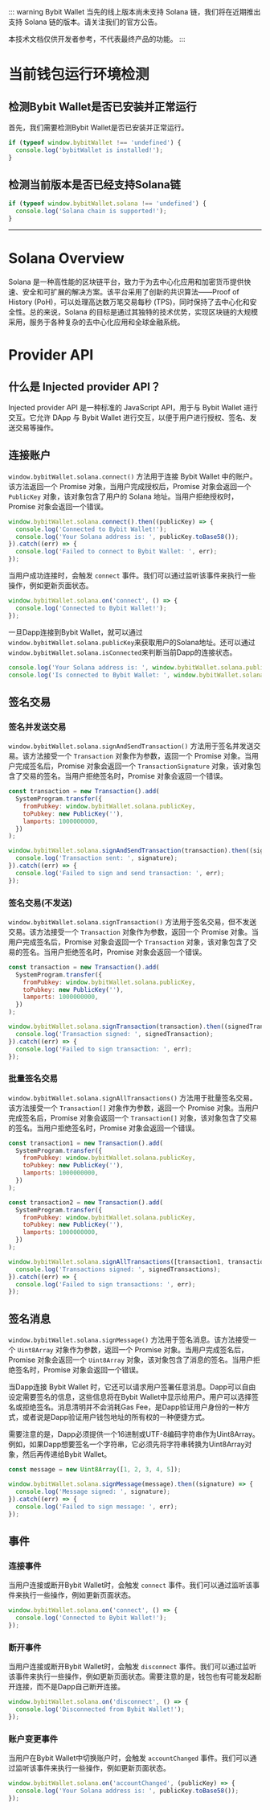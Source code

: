 ::: warning
Bybit Wallet 当先的线上版本尚未支持 Solana 链，我们将在近期推出支持 Solana 链的版本。请关注我们的官方公告。

本技术文档仅供开发者参考，不代表最终产品的功能。
:::

# 当前钱包运行环境检测

## 检测Bybit Wallet是否已安装并正常运行

首先，我们需要检测Bybit Wallet是否已安装并正常运行。
```js
if (typeof window.bybitWallet !== 'undefined') {
  console.log('bybitWallet is installed!');
}
```

## 检测当前版本是否已经支持Solana链
```js
if (typeof window.bybitWallet.solana !== 'undefined') {
  console.log('Solana chain is supported!');
}
```

---

# Solana Overview

Solana 是一种高性能的区块链平台，致力于为去中心化应用和加密货币提供快速、安全和可扩展的解决方案。该平台采用了创新的共识算法——Proof of History (PoH)，可以处理高达数万笔交易每秒 (TPS)，同时保持了去中心化和安全性。总的来说，Solana 的目标是通过其独特的技术优势，实现区块链的大规模采用，服务于各种复杂的去中心化应用和全球金融系统。

# Provider API

## 什么是 Injected provider API？

Injected provider API 是一种标准的 JavaScript API，用于与 Bybit Wallet 进行交互。它允许 DApp 与 Bybit Wallet 进行交互，以便于用户进行授权、签名、发送交易等操作。

## 连接账户

`window.bybitWallet.solana.connect()` 方法用于连接 Bybit Wallet 中的账户。该方法返回一个 Promise 对象，当用户完成授权后，Promise 对象会返回一个 `PublicKey` 对象，该对象包含了用户的 Solana 地址。当用户拒绝授权时，Promise 对象会返回一个错误。

```js
window.bybitWallet.solana.connect().then((publicKey) => {
  console.log('Connected to Bybit Wallet!');
  console.log('Your Solana address is: ', publicKey.toBase58());
}).catch((err) => {
  console.log('Failed to connect to Bybit Wallet: ', err);
});
```
当用户成功连接时，会触发 `connect` 事件。我们可以通过监听该事件来执行一些操作，例如更新页面状态。

```js
window.bybitWallet.solana.on('connect', () => {
  console.log('Connected to Bybit Wallet!');
});
```
一旦Dapp连接到Bybit Wallet，就可以通过`window.bybitWallet.solana.publicKey`来获取用户的Solana地址。还可以通过`window.bybitWallet.solana.isConnected`来判断当前Dapp的连接状态。

```js
console.log('Your Solana address is: ', window.bybitWallet.solana.publicKey.toBase58());
console.log('Is connected to Bybit Wallet: ', window.bybitWallet.solana.isConnected);
```

## 签名交易

### 签名并发送交易

`window.bybitWallet.solana.signAndSendTransaction()` 方法用于签名并发送交易。该方法接受一个 `Transaction` 对象作为参数，返回一个 Promise 对象。当用户完成签名后，Promise 对象会返回一个 `TransactionSignature` 对象，该对象包含了交易的签名。当用户拒绝签名时，Promise 对象会返回一个错误。

```js
const transaction = new Transaction().add(
  SystemProgram.transfer({
    fromPubkey: window.bybitWallet.solana.publicKey,
    toPubkey: new PublicKey(''),
    lamports: 1000000000,
  })
);

window.bybitWallet.solana.signAndSendTransaction(transaction).then((signature) => {
  console.log('Transaction sent: ', signature);
}).catch((err) => {
  console.log('Failed to sign and send transaction: ', err);
});
```

### 签名交易(不发送)

`window.bybitWallet.solana.signTransaction()` 方法用于签名交易，但不发送交易。该方法接受一个 `Transaction` 对象作为参数，返回一个 Promise 对象。当用户完成签名后，Promise 对象会返回一个 `Transaction` 对象，该对象包含了交易的签名。当用户拒绝签名时，Promise 对象会返回一个错误。

```js
const transaction = new Transaction().add(
  SystemProgram.transfer({
    fromPubkey: window.bybitWallet.solana.publicKey,
    toPubkey: new PublicKey(''),
    lamports: 1000000000,
  })
);

window.bybitWallet.solana.signTransaction(transaction).then((signedTransaction) => {
  console.log('Transaction signed: ', signedTransaction);
}).catch((err) => {
  console.log('Failed to sign transaction: ', err);
});
```

### 批量签名交易

`window.bybitWallet.solana.signAllTransactions()` 方法用于批量签名交易。该方法接受一个 `Transaction[]` 对象作为参数，返回一个 Promise 对象。当用户完成签名后，Promise 对象会返回一个 `Transaction[]` 对象，该对象包含了交易的签名。当用户拒绝签名时，Promise 对象会返回一个错误。

```js
const transaction1 = new Transaction().add(
  SystemProgram.transfer({
    fromPubkey: window.bybitWallet.solana.publicKey,
    toPubkey: new PublicKey(''),
    lamports: 1000000000,
  })
);

const transaction2 = new Transaction().add(
  SystemProgram.transfer({
    fromPubkey: window.bybitWallet.solana.publicKey,
    toPubkey: new PublicKey(''),
    lamports: 1000000000,
  })
);

window.bybitWallet.solana.signAllTransactions([transaction1, transaction2]).then((signedTransactions) => {
  console.log('Transactions signed: ', signedTransactions);
}).catch((err) => {
  console.log('Failed to sign transactions: ', err);
});
```

## 签名消息

`window.bybitWallet.solana.signMessage()` 方法用于签名消息。该方法接受一个 `Uint8Array` 对象作为参数，返回一个 Promise 对象。当用户完成签名后，Promise 对象会返回一个 `Uint8Array` 对象，该对象包含了消息的签名。当用户拒绝签名时，Promise 对象会返回一个错误。

当Dapp连接 Bybit Wallet 时，它还可以请求用户签署任意消息。Dapp可以自由设定需要签名的信息，这些信息将在Bybit Wallet中显示给用户。用户可以选择签名或拒绝签名。消息清明并不会消耗Gas Fee，是Dapp验证用户身份的一种方式，或者说是Dapp验证用户钱包地址的所有权的一种便捷方式。

需要注意的是，Dapp必须提供一个16进制或UTF-8编码字符串作为Uint8Array。例如，如果Dapp想要签名一个字符串，它必须先将字符串转换为Uint8Array对象，然后再传递给Bybit Wallet。

```js
const message = new Uint8Array([1, 2, 3, 4, 5]);

window.bybitWallet.solana.signMessage(message).then((signature) => {
  console.log('Message signed: ', signature);
}).catch((err) => {
  console.log('Failed to sign message: ', err);
});
```

## 事件

### 连接事件

当用户连接或断开Bybit Wallet时，会触发 `connect` 事件。我们可以通过监听该事件来执行一些操作，例如更新页面状态。

```js
window.bybitWallet.solana.on('connect', () => {
  console.log('Connected to Bybit Wallet!');
});
```

### 断开事件

当用户连接或断开Bybit Wallet时，会触发 `disconnect` 事件。我们可以通过监听该事件来执行一些操作，例如更新页面状态。需要注意的是，钱包也有可能发起断开连接，而不是Dapp自己断开连接。

```js
window.bybitWallet.solana.on('disconnect', () => {
  console.log('Disconnected from Bybit Wallet!');
});
```

### 账户变更事件

当用户在Bybit Wallet中切换账户时，会触发 `accountChanged` 事件。我们可以通过监听该事件来执行一些操作，例如更新页面状态。

```js
window.bybitWallet.solana.on('accountChanged', (publicKey) => {
  console.log('Your Solana address is: ', publicKey.toBase58());
});
```
